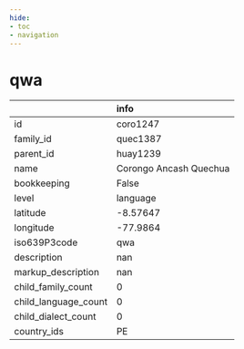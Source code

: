 ```yaml
---
hide:
- toc
- navigation
---
```

# qwa
|                      | info                   |
|:---------------------|:-----------------------|
| id                   | coro1247               |
| family_id            | quec1387               |
| parent_id            | huay1239               |
| name                 | Corongo Ancash Quechua |
| bookkeeping          | False                  |
| level                | language               |
| latitude             | -8.57647               |
| longitude            | -77.9864               |
| iso639P3code         | qwa                    |
| description          | nan                    |
| markup_description   | nan                    |
| child_family_count   | 0                      |
| child_language_count | 0                      |
| child_dialect_count  | 0                      |
| country_ids          | PE                     |